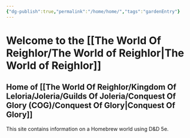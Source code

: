```yaml
---
{"dg-publish":true,"permalink":"/home/home/","tags":"gardenEntry"}
---
```


# Welcome to the [[The World Of Reighlor/The World of Reighlor\|The World of Reighlor]]
## Home of [[The World Of Reighlor/Kingdom Of Leloria/Joleria/Guilds Of Joleria/Conquest Of Glory (COG)/Conquest Of Glory\|Conquest Of Glory]]

This site contains information on a Homebrew world using D&D 5e. 


